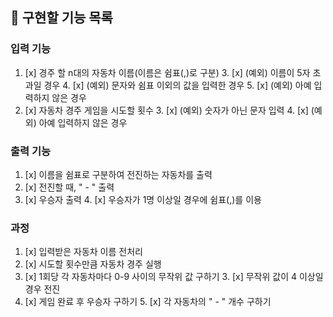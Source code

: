 ## 🐰 구현할 기능 목록

### 입력 기능

1. [x] 경주 할 n대의 자동차 이름(이름은 쉼표(,)로 구분)
    3. [x] (예외) 이름이 5자 초과일 경우
    4. [x] (예외) 문자와 쉼표 이외의 값을 입력한 경우
    5. [x] (예외) 아예 입력하지 않은 경우
2. [x] 자동차 경주 게임을 시도할 횟수
    3. [x] (예외) 숫자가 아닌 문자 입력
    4. [x] (예외) 아예 입력하지 않은 경우

### 출력 기능

1. [x] 이름을 쉼표로 구분하여 전진하는 자동차를 출력
2. [x] 전진할 때, " - " 출력
3. [x] 우승자 출력
    4. [x] 우승자가 1명 이상일 경우에 쉼표(,)를 이용

### 과정

1. [x] 입력받은 자동차 이름 전처리
2. [x] 시도할 횟수만큼 자동차 경주 실행
2. [x] 1회당 각 자동차마다 0-9 사이의 무작위 값 구하기
    3. [x] 무작위 값이 4 이상일 경우 전진
4. [x] 게임 완료 후 우승자 구하기
    5. [x] 각 자동차의 " - " 개수 구하기